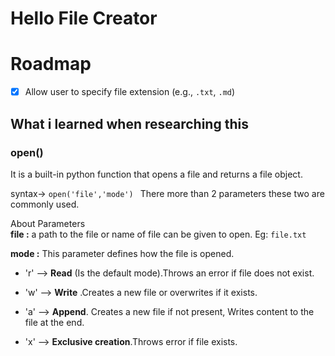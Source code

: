 # Hello File Creator

# Roadmap

- [X] Allow user to specify file extension (e.g., `.txt`, `.md`)


## What i learned when researching this

### open()
It is a built-in python function that opens a file and returns a file object.

syntax-> ```open('file','mode') ```
There more than 2 parameters these two are commonly used.

About Parameters  
**file :** a path to the file or name of file can be given to open. Eg: ```file.txt```

**mode :** This parameter defines how the file is opened.
  

  * 'r' --> **Read** (Is the default mode).Throws an error if file does not exist.

  * 'w' --> **Write** .Creates a new file or overwrites if it exists.

  * 'a' --> **Append**. Creates a new file if not present, Writes content to the file at the end.

  * 'x' --> **Exclusive creation**.Throws error if file exists.



